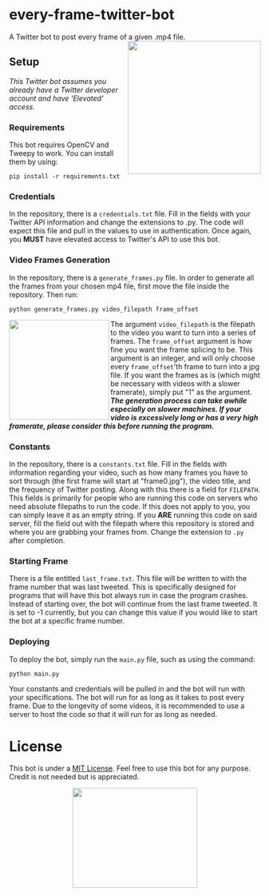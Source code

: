 # every-frame-twitter-bot
A Twitter bot to post every frame of a given .mp4 file.
<img align="right" src="https://media1.giphy.com/media/AKyXh7Zmx5UbpCz9nc/200w.gif?cid=82a1493bcy1mpewn49orxr1jf5h27o4b1avt5bbwyzvayivm&rid=200w.gif&ct=s" width = "266" height = "266">

## Setup
<i> This Twitter bot assumes you already have a Twitter developer account and have 'Elevated' access. </i>
### Requirements
This bot requires OpenCV and Tweepy to work. You can install them by using:
```
pip install -r requirements.txt
```
### Credentials
In the repository, there is a ```credentials.txt``` file. Fill in the fields with your Twitter API information and change the extensions to .py. The code will expect this file and pull in the values to use in authentication. Once again, you <b>MUST</b> have elevated access to Twitter's API to use this bot.
### Video Frames Generation
In the repository, there is a ```generate_frames.py``` file. In order to generate all the frames from your chosen mp4 file, first move the file inside the repository. Then run:
```
python generate_frames.py video_filepath frame_offset
```
<img align="left" src="https://giffiles.alphacoders.com/112/11288.gif" width = "200" height = "200">

The argument `video_filepath` is the filepath to the video you want to turn into a series of frames. The `frame_offset` argument is how fine you want the frame splicing to be. This argument is an integer, and will only choose every `frame_offset`'th frame to turn into a jpg file. If you want the frames as is (which might be necessary with videos with a slower framerate), simply put "1" as the argument.
<i><b>The generation process can take awhile especially on slower machines. If your video is excessively long or has a very high framerate, please consider this before running the program.</b></i>

### Constants
In the repository, there is a ```constants.txt``` file. Fill in the fields with information regarding your video, such as how many frames you have to sort through (the first frame will start at "frame0.jpg"), the video title, and the frequency of Twitter posting. Along with this there is a field for ```FILEPATH```. This fields is primarily for people who are running this code on servers who need absolute filepaths to run the code. If this does not apply to you, you can simply leave it as an empty string. If you <b>ARE</b> running this code on said server, fill the field out with the filepath where this repository is stored and where you are grabbing your frames from. Change the extension to ```.py``` after completion.

### Starting Frame
There is a file entitled ```last_frame.txt```. This file will be written to with the frame number that was last tweeted. This is specifically designed for programs that will have this bot always run in case the program crashes. Instead of starting over, the bot will continue from the last frame tweeted. It is set to -1 currently, but you can change this value if you would like to start the bot at a specific frame number.

### Deploying
To deploy the bot, simply run the ```main.py``` file, such as using the command:
```
python main.py
```
Your constants and credentials will be pulled in and the bot will run with your specifications. The bot will run for as long as it takes to post every frame. Due to the longevity of some videos, it is recommended to use a server to host the code so that it will run for as long as needed.

# License
This bot is under a [MIT License](https://choosealicense.com/licenses/mit/). Feel free to use this bot for any purpose. Credit is not needed but is appreciated.

<p align="center">
<img align="center" src="https://benlilley.neocities.org/fmf.gif" width = "250" height = "200">
</p>
